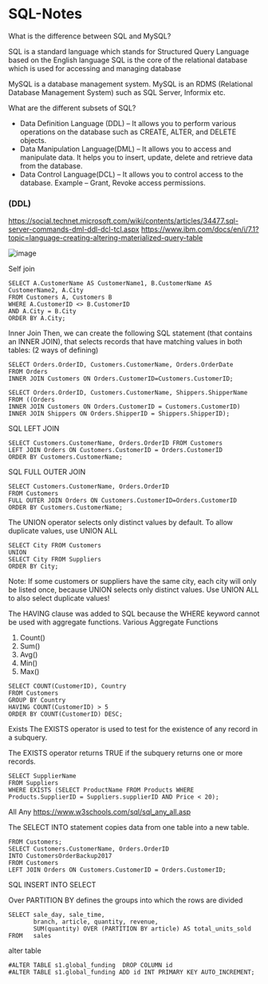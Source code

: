 # SQL-Notes


What is the difference between SQL and MySQL?

SQL is a standard language which stands for Structured Query Language based on the English language
SQL is the core of the relational database which is used for accessing and managing database

MySQL is a database management system.
MySQL is an RDMS (Relational Database Management System) such as SQL Server, Informix etc.


What are the different subsets of SQL?
- Data Definition Language (DDL) – It allows you to perform various operations on the database such as CREATE, ALTER, and DELETE objects.
- Data Manipulation Language(DML) – It allows you to access and manipulate data. It helps you to insert, update, delete and retrieve data from the database.
- Data Control Language(DCL) – It allows you to control access to the database. Example – Grant, Revoke access permissions.
### (DDL)

https://social.technet.microsoft.com/wiki/contents/articles/34477.sql-server-commands-dml-ddl-dcl-tcl.aspx
https://www.ibm.com/docs/en/i/7.1?topic=language-creating-altering-materialized-query-table

![image](https://user-images.githubusercontent.com/71918814/174217014-f99f7179-ce57-4dab-876a-68e05563281c.png)

Self join
```
SELECT A.CustomerName AS CustomerName1, B.CustomerName AS CustomerName2, A.City
FROM Customers A, Customers B
WHERE A.CustomerID <> B.CustomerID
AND A.City = B.City
ORDER BY A.City;
```
Inner Join
Then, we can create the following SQL statement (that contains an INNER JOIN), that selects records that have matching values in both tables:
(2 ways of defining)
```
SELECT Orders.OrderID, Customers.CustomerName, Orders.OrderDate
FROM Orders
INNER JOIN Customers ON Orders.CustomerID=Customers.CustomerID;

SELECT Orders.OrderID, Customers.CustomerName, Shippers.ShipperName
FROM ((Orders
INNER JOIN Customers ON Orders.CustomerID = Customers.CustomerID)
INNER JOIN Shippers ON Orders.ShipperID = Shippers.ShipperID);
```
SQL LEFT JOIN
```
SELECT Customers.CustomerName, Orders.OrderID FROM Customers
LEFT JOIN Orders ON Customers.CustomerID = Orders.CustomerID
ORDER BY Customers.CustomerName;
```
SQL FULL OUTER JOIN
```
SELECT Customers.CustomerName, Orders.OrderID
FROM Customers
FULL OUTER JOIN Orders ON Customers.CustomerID=Orders.CustomerID
ORDER BY Customers.CustomerName;
```

The UNION operator selects only distinct values by default. To allow duplicate values, use UNION ALL
```
SELECT City FROM Customers
UNION
SELECT City FROM Suppliers
ORDER BY City;
```
Note: If some customers or suppliers have the same city, each city will only be listed once, because UNION selects only distinct values. Use UNION ALL to also select duplicate values!


The HAVING clause was added to SQL because the WHERE keyword cannot be used with aggregate functions.
Various Aggregate Functions
1) Count()
2) Sum()
3) Avg()
4) Min()
5) Max()
```
SELECT COUNT(CustomerID), Country
FROM Customers
GROUP BY Country
HAVING COUNT(CustomerID) > 5
ORDER BY COUNT(CustomerID) DESC;
```

Exists
The EXISTS operator is used to test for the existence of any record in a subquery.

The EXISTS operator returns TRUE if the subquery returns one or more records.
```
SELECT SupplierName
FROM Suppliers
WHERE EXISTS (SELECT ProductName FROM Products WHERE Products.SupplierID = Suppliers.supplierID AND Price < 20);
```
All Any
https://www.w3schools.com/sql/sql_any_all.asp

The SELECT INTO statement copies data from one table into a new table.
```SELECT * INTO CustomersBackup2017 IN 'Backup.mdb'
FROM Customers;
SELECT Customers.CustomerName, Orders.OrderID
INTO CustomersOrderBackup2017
FROM Customers
LEFT JOIN Orders ON Customers.CustomerID = Orders.CustomerID;
```
SQL INSERT INTO SELECT 


Over 
PARTITION BY defines the groups into which the rows are divided
```
SELECT sale_day, sale_time,
       branch, article, quantity, revenue,
       SUM(quantity) OVER (PARTITION BY article) AS total_units_sold
FROM   sales
```


alter table
```
#ALTER TABLE s1.global_funding  DROP COLUMN id 
#ALTER TABLE s1.global_funding ADD id INT PRIMARY KEY AUTO_INCREMENT;
```















